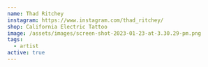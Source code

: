 ```yaml
---
name: Thad Ritchey
instagram: https://www.instagram.com/thad_ritchey/
shop: California Electric Tattoo
image: /assets/images/screen-shot-2023-01-23-at-3.30.29-pm.png
tags:
  - artist
active: true
---
```

